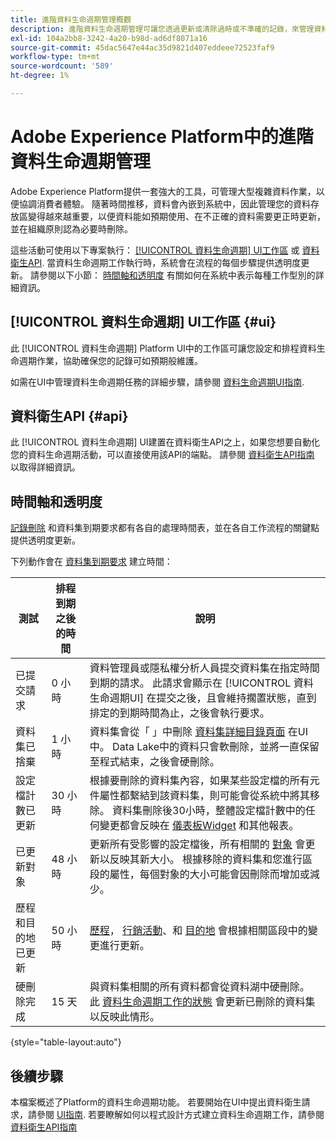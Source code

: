 ```yaml
---
title: 進階資料生命週期管理概觀
description: 進階資料生命週期管理可讓您透過更新或清除過時或不準確的記錄，來管理資料的生命週期。
exl-id: 104a2bb8-3242-4a20-b98d-ad6df8071a16
source-git-commit: 45dac5647e44ac35d9821d407eddeee72523faf9
workflow-type: tm+mt
source-wordcount: '589'
ht-degree: 1%

---
```


# Adobe Experience Platform中的進階資料生命週期管理

Adobe Experience Platform提供一套強大的工具，可管理大型複雜資料作業，以便協調消費者體驗。 隨著時間推移，資料會內嵌到系統中，因此管理您的資料存放區變得越來越重要，以便資料能如預期使用、在不正確的資料需要更正時更新，並在組織原則認為必要時刪除。

<!-- Platform's data lifecycle capabilities allow you to manage your stored data through the following:

* Scheduling automated dataset expirations
* Deleting individual records from one or all datasets

>[!IMPORTANT]
>
>Record deletes are meant to be used for data cleansing, removing anonymous data, or data minimization. They are **not** to be used for data subject rights requests (compliance) as pertaining to privacy regulations like the General Data Protection Regulation (GDPR). For all compliance use cases, use [Adobe Experience Platform Privacy Service](../privacy-service/home.md) instead. -->

這些活動可使用以下專案執行： [[!UICONTROL 資料生命週期] UI工作區](#ui) 或 [資料衛生API](#api). 當資料生命週期工作執行時，系統會在流程的每個步驟提供透明度更新。 請參閱以下小節： [時間軸和透明度](#timelines-and-transparency) 有關如何在系統中表示每種工作型別的詳細資訊。

## [!UICONTROL 資料生命週期] UI工作區 {#ui}

此 [!UICONTROL 資料生命週期] Platform UI中的工作區可讓您設定和排程資料生命週期作業，協助確保您的記錄可如預期般維護。

如需在UI中管理資料生命週期任務的詳細步驟，請參閱 [資料生命週期UI指南](./ui/overview.md).

## 資料衛生API {#api}

此 [!UICONTROL 資料生命週期] UI建置在資料衛生API之上，如果您想要自動化您的資料生命週期活動，可以直接使用該API的端點。 請參閱 [資料衛生API指南](./api/overview.md) 以取得詳細資訊。

## 時間軸和透明度

[記錄刪除](./ui/record-delete.md) 和資料集到期要求都有各自的處理時間表，並在各自工作流程的關鍵點提供透明度更新。

<!-- ### Dataset expirations {#dataset-expiration-transparency} -->

下列動作會在 [資料集到期要求](./ui/dataset-expiration.md) 建立時間：

| 測試 | 排程到期之後的時間 | 說明 |
| --- | --- | --- |
| 已提交請求 | 0 小時 | 資料管理員或隱私權分析人員提交資料集在指定時間到期的請求。 此請求會顯示在 [!UICONTROL 資料生命週期UI] 在提交之後，且會維持擱置狀態，直到排定的到期時間為止，之後會執行要求。 |
| 資料集已捨棄 | 1 小時 | 資料集會從「 」中刪除 [資料集詳細目錄頁面](../catalog/datasets/user-guide.md) 在UI中。 Data Lake中的資料只會軟刪除，並將一直保留至程式結束，之後會硬刪除。 |
| 設定檔計數已更新 | 30 小時 | 根據要刪除的資料集內容，如果某些設定檔的所有元件屬性都繫結到該資料集，則可能會從系統中將其移除。 資料集刪除後30小時，整體設定檔計數中的任何變更都會反映在 [儀表板Widget](../dashboards/guides/profiles.md#profile-count-trend) 和其他報表。 |
| 已更新對象 | 48 小時 | 更新所有受影響的設定檔後，所有相關的 [對象](../segmentation/home.md) 會更新以反映其新大小。 根據移除的資料集和您進行區段的屬性，每個對象的大小可能會因刪除而增加或減少。 |
| 歷程和目的地已更新 | 50 小時 | [歷程](https://experienceleague.adobe.com/docs/journey-optimizer/using/orchestrate-journeys/about-journeys/journey.html)， [行銷活動](https://experienceleague.adobe.com/docs/journey-optimizer/using/campaigns/get-started-with-campaigns.html)、和 [目的地](../destinations/home.md) 會根據相關區段中的變更進行更新。 |
| 硬刪除完成 | 15 天 | 與資料集相關的所有資料都會從資料湖中硬刪除。 此 [資料生命週期工作的狀態](./ui/browse.md#view-details) 會更新已刪除的資料集以反映此情形。 |

{style="table-layout:auto"}

<!-- ### Record deletes {#record-delete-transparency}

The following takes place when a [record delete request](./ui/record-delete.md) is created:

| Stage | Time after request submission | Description |
| --- | --- | --- |
| Request is submitted | 0 hours | A data steward or privacy analyist submits a record delete request. The request is visible in the [!UICONTROL Data Lifecycle UI] after it has been submitted. |
| Profile lookups updated | 3 hours | The change in profile counts caused by the deleted identity are reflected in [dashboard widgets](../dashboards/guides/profiles.md#profile-count-trend) and other reports. |
| Segments updated | 24 hours | Once profiles are removed, all related [segments](../segmentation/home.md) are updated to reflect their new size. |
| Journeys and destinations updated | 26 hours | [Journeys](https://experienceleague.adobe.com/docs/journey-optimizer/using/orchestrate-journeys/about-journeys/journey.html), [campaigns](https://experienceleague.adobe.com/docs/journey-optimizer/using/campaigns/get-started-with-campaigns.html), and [destinations](../destinations/home.md) are updated according to changes in related segments. |
| Records soft deleted in data lake | 7 days | The data is soft deleted from the data lake. |
| Data vacuuming completed | 14 days | The [status of the lifecycle job](./ui/browse.md#view-details) updates to indicate that the job has completed, meaning that data vacuuming has been completed on the data lake and the relevant records have been hard deleted. |

{style="table-layout:auto"} -->

## 後續步驟

本檔案概述了Platform的資料生命週期功能。 若要開始在UI中提出資料衛生請求，請參閱 [UI指南](./ui/overview.md). 若要瞭解如何以程式設計方式建立資料生命週期工作，請參閱 [資料衛生API指南](./api/overview.md)
